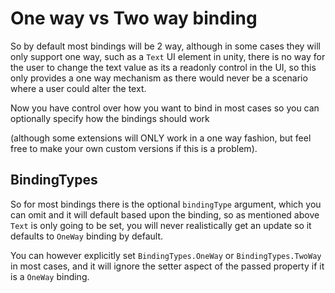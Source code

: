 # One way vs Two way binding

So by default most bindings will be 2 way, although in some cases they will only support one way, such as a `Text` UI element in unity, there is no way for the user to change the text value as its a readonly control in the UI, so this only provides a one way mechanism as there would never be a scenario where a user could alter the text.

Now you have control over how you want to bind in most cases so you can optionally specify how the bindings should work

(although some extensions will ONLY work in a one way fashion, but feel free to make your own custom versions if this is a problem).

## BindingTypes

So for most bindings there is the optional `bindingType` argument, which you can omit and it will default based upon the binding, so as mentioned above `Text` is only going to be set, you will never realistically get an update so it defaults to `OneWay` binding by default.

You can however explicitly set `BindingTypes.OneWay` or `BindingTypes.TwoWay` in most cases, and it will ignore the setter aspect of the passed property if it is a `OneWay` binding.